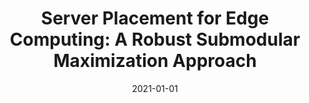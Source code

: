 ---
title: "Server Placement for Edge Computing: A Robust Submodular Maximization Approach"
authors:
- Jing Li
- Weifa Liang
- Yuchen Li
- Zichuan Xu
- Xiaohua Jia
- Song Guo


date: "2021-01-01"
doi: "10.1109/TMC.2021.3125949"

# Publication type.
# 1 = Conference paper; 2 = Journal article;
# 3 = Preprint Paper; 4 = Report; 5 = Book; 6 = Book section;
# 7 = Thesis; 8 = Patent
publication_types: ["2"]

# Publication name and optional abbreviated publication name.
publication: "*IEEE Transactions on Mobile Computing*"
publication_short: "TMC"

url_pdf: https://ieeexplore.ieee.org/abstract/document/9606540
# url_code: ''
# url_dataset: ''
# url_poster: ''
# url_project: ''
# url_slides: ''
# url_video: ''

---